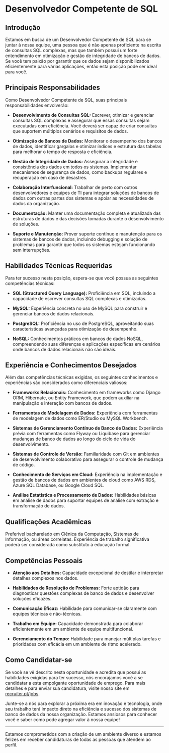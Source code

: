 # Desenvolvedor Competente de SQL

## Introdução

Estamos em busca de um Desenvolvedor Competente de SQL para se juntar à nossa equipe, uma pessoa que é não apenas proficiente na escrita de consultas SQL complexas, mas que também possui um forte entendimento em otimização e gestão de integridade de bancos de dados. Se você tem paixão por garantir que os dados sejam disponibilizados eficientemente para várias aplicações, então esta posição pode ser ideal para você.

## Principais Responsabilidades

Como Desenvolvedor Competente de SQL, suas principais responsabilidades envolverão:

- **Desenvolvimento de Consultas SQL:** Escrever, otimizar e gerenciar consultas SQL complexas e assegurar que essas consultas sejam executadas com eficiência. Você deverá ser capaz de criar consultas que suportem múltiplos cenários e requisitos de dados.

- **Otimização de Bancos de Dados:** Monitorar o desempenho dos bancos de dados, identificar gargalos e otimizar índices e estrutura das tabelas para melhorar o tempo de resposta e eficiência.

- **Gestão de Integridade de Dados:** Assegurar a integridade e consistência dos dados em todos os sistemas. Implementar mecanismos de segurança de dados, como backups regulares e recuperação em caso de desastres.

- **Colaboração Interfuncional:** Trabalhar de perto com outros desenvolvedores e equipes de TI para integrar soluções de bancos de dados com outras partes dos sistemas e apoiar as necessidades de dados da organização.

- **Documentação:** Manter uma documentação completa e atualizada das estruturas de dados e das decisões tomadas durante o desenvolvimento de soluções.

- **Suporte e Manutenção:** Prover suporte contínuo e manutenção para os sistemas de bancos de dados, incluindo debugging e solução de problemas para garantir que todos os sistemas estejam funcionando sem interrupções.

## Habilidades Técnicas Requeridas

Para ter sucesso nesta posição, espera-se que você possua as seguintes competências técnicas:

- **SQL (Structured Query Language):** Proficiência em SQL, incluindo a capacidade de escrever consultas SQL complexas e otimizadas.

- **MySQL:** Experiência concreta no uso de MySQL para construir e gerenciar bancos de dados relacionais.

- **PostgreSQL:** Proficiência no uso de PostgreSQL, aproveitando suas características avançadas para otimização de desempenho.

- **NoSQL:** Conhecimentos práticos em bancos de dados NoSQL, compreendendo suas diferenças e aplicações específicas em cenários onde bancos de dados relacionais não são ideais.

## Experiência e Conhecimentos Desejados

Além das competências técnicas exigidas, os seguintes conhecimentos e experiências são considerados como diferenciais valiosos:

- **Frameworks Relacionais:** Conhecimento em frameworks como Django ORM, Hibernate, ou Entity Framework, que podem auxiliar na manipulação e interação com bancos de dados.

- **Ferramentas de Modelagem de Dados:** Experiência com ferramentas de modelagem de dados como ER/Studio ou MySQL Workbench.

- **Sistemas de Gerenciamento Contínuo de Banco de Dados:** Experiência prévia com ferramentas como Flyway ou Liquibase para gerenciar mudanças de banco de dados ao longo do ciclo de vida do desenvolvimento.

- **Sistemas de Controle de Versão:** Familiaridade com Git em ambientes de desenvolvimento colaborativo para assegurar o controle de mudança de código.

- **Conhecimento de Serviços em Cloud:** Experiência na implementação e gestão de bancos de dados em ambientes de cloud como AWS RDS, Azure SQL Database, ou Google Cloud SQL.

- **Análise Estatística e Processamento de Dados:** Habilidades básicas em análise de dados para suportar equipes de análise com extração e transformação de dados.

## Qualificações Acadêmicas

Preferível bacharelado em Ciênica da Computação, Sistemas de Informação, ou áreas correlatas. Experiência de trabalho significativa poderá ser considerada como substituto à educação formal.

## Competências Pessoais

- **Atenção aos Detalhes:** Capacidade excepcional de destilar e interpretar detalhes complexos nos dados.

- **Habilidades de Resolução de Problemas:** Forte aptidão para diagnosticar questões complexas de banco de dados e desenvolver soluções eficazes.

- **Comunicação Eficaz:** Habilidade para comunicar-se claramente com equipes técnicas e não-técnicas.

- **Trabalho em Equipe:** Capacidade demonstrada para colaborar eficientemente em um ambiente de equipe multifuncional.

- **Gerenciamento do Tempo:** Habilidade para manejar múltiplas tarefas e prioridades com eficácia em um ambiente de ritmo acelerado.

## Como Candidatar-se

Se você se vê descrito nesta oportunidade e acredita que possui as habilidades exigidas para ter sucesso, nós encorajamos você a se candidatar a esta empolgante oportunidade de emprego. Para mais detalhes e para enviar sua candidatura, visite nosso site em [recruiter.pt/jobs](https://recruiter.pt/jobs).

Junte-se a nós para explorar a próxima era em inovação e tecnologia, onde seu trabalho terá impacto direto na eficiência e sucesso dos sistemas de banco de dados da nossa organização. Estamos ansiosos para conhecer você e saber como pode agregar valor à nossa equipe!

---

Estamos comprometidos com a criação de um ambiente diverso e estamos felizes em receber candidaturas de todas as pessoas que atendem ao perfil.